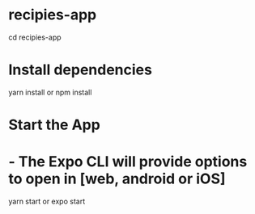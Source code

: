 # recipies-app
cd recipies-app
# Install dependencies
yarn install or npm install

# Start the App
# - The Expo CLI will provide options to open in [web, android or iOS]
yarn start or expo start

